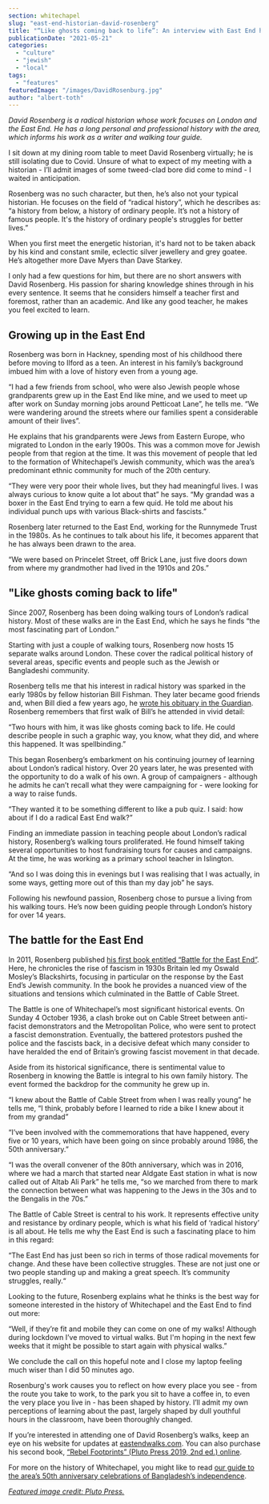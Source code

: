 ```yaml
---
section: whitechapel
slug: "east-end-historian-david-rosenberg"
title: "“Like ghosts coming back to life”: An interview with East End historian David Rosenberg"
publicationDate: "2021-05-21"
categories: 
  - "culture"
  - "jewish"
  - "local"
tags: 
  - "features"
featuredImage: "/images/DavidRosenburg.jpg"
author: "albert-toth"
---
```


_David Rosenberg is a radical historian whose work focuses on London and the East End. He has a long personal and professional history with the area, which informs his work as a writer and walking tour guide._

I sit down at my dining room table to meet David Rosenberg virtually; he is still isolating due to Covid. Unsure of what to expect of my meeting with a historian - I’ll admit images of some tweed-clad bore did come to mind - I waited in anticipation.

Rosenberg was no such character, but then, he’s also not your typical historian. He focuses on the field of “radical history”, which he describes as: “a history from below, a history of ordinary people. It’s not a history of famous people. It's the history of ordinary people's struggles for better lives.”

When you first meet the energetic historian, it's hard not to be taken aback by his kind and constant smile, eclectic silver jewellery and grey goatee. He’s altogether more Dave Myers than Dave Starkey.

I only had a few questions for him, but there are no short answers with David Rosenberg. His passion for sharing knowledge shines through in his every sentence. It seems that he considers himself a teacher first and foremost, rather than an academic. And like any good teacher, he makes you feel excited to learn.

## Growing up in the East End

Rosenberg was born in Hackney, spending most of his childhood there before moving to Ilford as a teen. An interest in his family’s background imbued him with a love of history even from a young age.

“I had a few friends from school, who were also Jewish people whose grandparents grew up in the East End like mine, and we used to meet up after work on Sunday morning jobs around Petticoat Lane”, he tells me. “We were wandering around the streets where our families spent a considerable amount of their lives”.

He explains that his grandparents were Jews from Eastern Europe, who migrated to London in the early 1900s. This was a common move for Jewish people from that region at the time. It was this movement of people that led to the formation of Whitechapel’s Jewish community, which was the area’s predominant ethnic community for much of the 20th century.

“They were very poor their whole lives, but they had meaningful lives. I was always curious to know quite a lot about that” he says. “My grandad was a boxer in the East End trying to earn a few quid. He told me about his individual punch ups with various Black-shirts and fascists.”

Rosenberg later returned to the East End, working for the Runnymede Trust in the 1980s. As he continues to talk about his life, it becomes apparent that he has always been drawn to the area.

“We were based on Princelet Street, off Brick Lane, just five doors down from where my grandmother had lived in the 1910s and 20s.”

## "Like ghosts coming back to life"

Since 2007, Rosenberg has been doing walking tours of London’s radical history. Most of these walks are in the East End, which he says he finds “the most fascinating part of London.”

Starting with just a couple of walking tours, Rosenberg now hosts 15 separate walks around London. These cover the radical political history of several areas, specific events and people such as the Jewish or Bangladeshi community.

Rosenberg tells me that his interest in radical history was sparked in the early 1980s by fellow historian Bill Fishman. They later became good friends and, when Bill died a few years ago, he [wrote his obituary in the Guardian](https://www.theguardian.com/education/2014/dec/26/william-fishman-historian-obituary-east-end-jewish-radicals). Rosenberg remembers that first walk of Bill’s he attended in vivid detail:

“Two hours with him, it was like ghosts coming back to life. He could describe people in such a graphic way, you know, what they did, and where this happened. It was spellbinding.”

This began Rosenberg’s embarkment on his continuing journey of learning about London’s radical history. Over 20 years later, he was presented with the opportunity to do a walk of his own. A group of campaigners - although he admits he can’t recall what they were campaigning for - were looking for a way to raise funds.

“They wanted it to be something different to like a pub quiz. I said: how about if I do a radical East End walk?”

Finding an immediate passion in teaching people about London’s radical history, Rosenberg’s walking tours proliferated. He found himself taking several opportunities to host fundraising tours for causes and campaigns. At the time, he was working as a primary school teacher in Islington.

“And so I was doing this in evenings but I was realising that I was actually, in some ways, getting more out of this than my day job” he says.

Following his newfound passion, Rosenberg chose to pursue a living from his walking tours. He’s now been guiding people through London’s history for over 14 years.

## The battle for the East End

In 2011, Rosenberg published [his first book entitled “Battle for the East End”](https://inpressbooks.co.uk/products/battle-for-the-east-end-jewish-responses-to-fascism-in-the-1930s). Here, he chronicles the rise of fascism in 1930s Britain led my Oswald Mosley’s Blackshirts, focusing in particular on the response by the East End’s Jewish community. In the book he provides a nuanced view of the situations and tensions which culminated in the Battle of Cable Street.

The Battle is one of Whitechapel’s most significant historical events. On Sunday 4 October 1936, a clash broke out on Cable Street between anti-facist demonstrators and the Metropolitan Police, who were sent to protect a fascist demonstration. Eventually, the battered protestors pushed the police and the fascists back, in a decisive defeat which many consider to have heralded the end of Britain’s growing fascist movement in that decade.

Aside from its historical significance, there is sentimental value to Rosenberg in knowing the Battle is integral to his own family history. The event formed the backdrop for the community he grew up in.

“I knew about the Battle of Cable Street from when I was really young” he tells me, “I think, probably before I learned to ride a bike I knew about it from my grandad”

“I’ve been involved with the commemorations that have happened, every five or 10 years, which have been going on since probably around 1986, the 50th anniversary.”

“I was the overall convener of the 80th anniversary, which was in 2016, where we had a march that started near Aldgate East station in what is now called out of Altab Ali Park” he tells me, “so we marched from there to mark the connection between what was happening to the Jews in the 30s and to the Bengalis in the 70s.”

The Battle of Cable Street is central to his work. It represents effective unity and resistance by ordinary people, which is what his field of ‘radical history’ is all about. He tells me why the East End is such a fascinating place to him in this regard:

“The East End has just been so rich in terms of those radical movements for change. And these have been collective struggles. These are not just one or two people standing up and making a great speech. It’s community struggles, really.“

Looking to the future, Rosenberg explains what he thinks is the best way for someone interested in the history of Whitechapel and the East End to find out more:

“Well, if they’re fit and mobile they can come on one of my walks! Although during lockdown I’ve moved to virtual walks. But I'm hoping in the next few weeks that it might be possible to start again with physical walks.”

We conclude the call on this hopeful note and I close my laptop feeling much wiser than I did 50 minutes ago.

Rosenburg's work causes you to reflect on how every place you see - from the route you take to work, to the park you sit to have a coffee in, to even the very place you live in - has been shaped by history. I’ll admit my own perceptions of learning about the past, largely shaped by dull youthful hours in the classroom, have been thoroughly changed.

If you’re interested in attending one of David Rosenberg’s walks, keep an eye on his website for updates at [eastendwalks.com](http://eastendwalks.com). You can also purchase his second book, [“Rebel Footprints” (Pluto Press 2019, 2nd ed.) online](https://www.plutobooks.com/9780745338552/rebel-footprints-second-edition/).

For more on the history of Whitechapel, you might like to read [our guide to the area’s 50th anniversary celebrations of Bangladesh’s independence](https://whitechapellondon.co.uk/whitechapel-bangladesh-independence-50-years/).

_[Featured image credit: Pluto Press.](https://www.plutobooks.com/blog/podcast-queer-tours-rebel-footprints/)_
